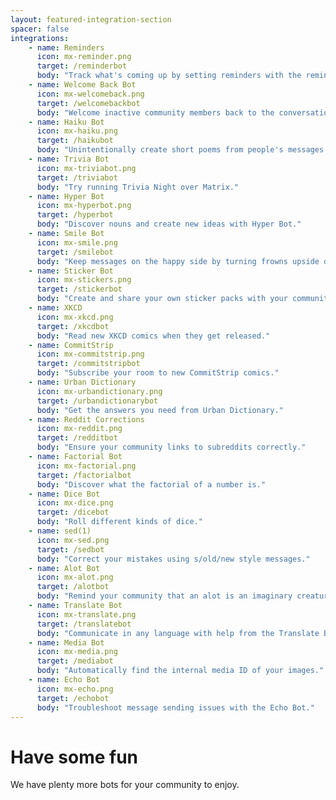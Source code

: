 ```yaml
---
layout: featured-integration-section
spacer: false
integrations:
    - name: Reminders
      icon: mx-reminder.png
      target: /reminderbot
      body: "Track what's coming up by setting reminders with the reminder bot."
    - name: Welcome Back Bot
      icon: mx-welcomeback.png
      target: /welcomebackbot
      body: "Welcome inactive community members back to the conversation."
    - name: Haiku Bot
      icon: mx-haiku.png
      target: /haikubot
      body: "Unintentionally create short poems from people's messages."
    - name: Trivia Bot
      icon: mx-triviabot.png
      target: /triviabot
      body: "Try running Trivia Night over Matrix."
    - name: Hyper Bot
      icon: mx-hyperbot.png
      target: /hyperbot
      body: "Discover nouns and create new ideas with Hyper Bot."
    - name: Smile Bot
      icon: mx-smile.png
      target: /smilebot
      body: "Keep messages on the happy side by turning frowns upside down."
    - name: Sticker Bot
      icon: mx-stickers.png
      target: /stickerbot
      body: "Create and share your own sticker packs with your community."
    - name: XKCD
      icon: mx-xkcd.png
      target: /xkcdbot
      body: "Read new XKCD comics when they get released."
    - name: CommitStrip
      icon: mx-commitstrip.png
      target: /commitstripbot
      body: "Subscribe your room to new CommitStrip comics."
    - name: Urban Dictionary
      icon: mx-urbandictionary.png
      target: /urbandictionarybot
      body: "Get the answers you need from Urban Dictionary."
    - name: Reddit Corrections
      icon: mx-reddit.png
      target: /redditbot
      body: "Ensure your community links to subreddits correctly."
    - name: Factorial Bot
      icon: mx-factorial.png
      target: /factorialbot
      body: "Discover what the factorial of a number is."
    - name: Dice Bot
      icon: mx-dice.png
      target: /dicebot
      body: "Roll different kinds of dice."
    - name: sed(1)
      icon: mx-sed.png
      target: /sedbot
      body: "Correct your mistakes using s/old/new style messages."
    - name: Alot Bot
      icon: mx-alot.png
      target: /alotbot
      body: "Remind your community that an alot is an imaginary creature."
    - name: Translate Bot
      icon: mx-translate.png
      target: /translatebot
      body: "Communicate in any language with help from the Translate Bot."
    - name: Media Bot
      icon: mx-media.png
      target: /mediabot
      body: "Automatically find the internal media ID of your images."
    - name: Echo Bot
      icon: mx-echo.png
      target: /echobot
      body: "Troubleshoot message sending issues with the Echo Bot."
---
```


# Have some fun

We have plenty more bots for your community to enjoy.
